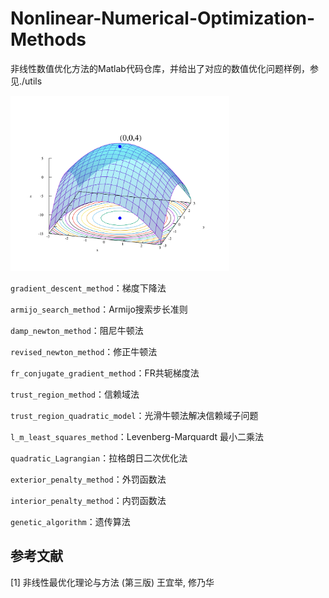 # Nonlinear-Numerical-Optimization-Methods

非线性数值优化方法的Matlab代码仓库，并给出了对应的数值优化问题样例，参见./utils

<img src="./assets/Max_paraboloid.svg.png" width="350px">

`gradient_descent_method`：梯度下降法

`armijo_search_method`：Armijo搜索步长准则

`damp_newton_method`：阻尼牛顿法

`revised_newton_method`：修正牛顿法

`fr_conjugate_gradient_method`：FR共轭梯度法

`trust_region_method`：信赖域法

`trust_region_quadratic_model`：光滑牛顿法解决信赖域子问题

`l_m_least_squares_method`：Levenberg-Marquardt 最小二乘法

`quadratic_Lagrangian`：拉格朗日二次优化法

`exterior_penalty_method`：外罚函数法

`interior_penalty_method`：内罚函数法

`genetic_algorithm`：遗传算法


## 参考文献

[1] 非线性最优化理论与方法 (第三版) 王宜举, 修乃华

